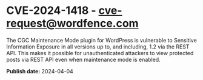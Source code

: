 # CVE-2024-1418 - cve-request@wordfence.com

The CGC Maintenance Mode plugin for WordPress is vulnerable to Sensitive Information Exposure in all versions up to, and including, 1.2 via the REST API. This makes it possible for unauthenticated attackers to view protected posts via REST API even when maintenance mode is enabled.

**Publish date:** 2024-04-04
